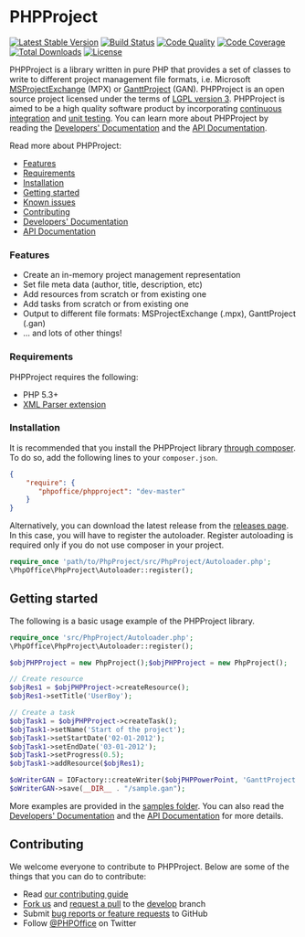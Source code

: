 # PHPProject

[![Latest Stable Version](https://poser.pugx.org/phpoffice/phpproject/v/stable.png)](https://packagist.org/packages/phpoffice/phpproject)
[![Build Status](https://travis-ci.org/PHPOffice/PHPProject.svg?branch=master)](https://travis-ci.org/PHPOffice/PHPProject)
[![Code Quality](https://scrutinizer-ci.com/g/PHPOffice/PHPProject/badges/quality-score.png?s=b5997ce59ac2816b4514f3a38de9900f6d492c1d)](https://scrutinizer-ci.com/g/PHPOffice/PHPProject/)
[![Code Coverage](https://scrutinizer-ci.com/g/PHPOffice/PHPProject/badges/coverage.png?s=742a98745725c562955440edc8d2c39d7ff5ae25)](https://scrutinizer-ci.com/g/PHPOffice/PHPProject/)
[![Total Downloads](https://poser.pugx.org/phpoffice/phpproject/downloads.png)](https://packagist.org/packages/phpoffice/phpproject)
[![License](https://poser.pugx.org/phpoffice/phpproject/license.png)](https://packagist.org/packages/phpoffice/phpproject)


PHPProject is a library written in pure PHP that provides a set of classes to write to different project management file formats, i.e. Microsoft [MSProjectExchange](http://support.microsoft.com/kb/270139) (MPX) or [GanttProject](http://www.ganttproject.biz) (GAN). 
PHPProject is an open source project licensed under the terms of [LGPL version 3](https://github.com/PHPOffice/PHPProject/blob/develop/COPYING.LESSER). PHPProject is aimed to be a high quality software product by incorporating [continuous integration](https://travis-ci.org/PHPOffice/PHPProject) and [unit testing](http://phpoffice.github.io/PHPProject/coverage/develop/). You can learn more about PHPProject by reading the [Developers' Documentation](http://phpproject.readthedocs.org/) and the [API Documentation](http://phpoffice.github.io/PHPProject/docs/develop/).

Read more about PHPProject:

- [Features](#features)
- [Requirements](#requirements)
- [Installation](#installation)
- [Getting started](#getting-started)
- [Known issues](#known-issues)
- [Contributing](#contributing)
- [Developers' Documentation](http://phpproject.readthedocs.org/)
- [API Documentation](http://phpoffice.github.io/PHPProject/docs/master/)

### Features

- Create an in-memory project management representation
- Set file meta data (author, title, description, etc)
- Add resources from scratch or from existing one
- Add tasks from scratch or from existing one
- Output to different file formats: MSProjectExchange (.mpx), GanttProject (.gan)
- ... and lots of other things!

### Requirements

PHPProject requires the following:

- PHP 5.3+
- [XML Parser extension](http://www.php.net/manual/en/xml.installation.php)

### Installation

It is recommended that you install the PHPProject library [through composer](http://getcomposer.org/). To do so, add
the following lines to your ``composer.json``.

```json
{
    "require": {
       "phpoffice/phpproject": "dev-master"
    }
}
```

Alternatively, you can download the latest release from the [releases page](https://github.com/PHPOffice/PHPProject/releases).
In this case, you will have to register the autoloader. Register autoloading is required only if you do not use composer in your project.

```php
require_once 'path/to/PhpProject/src/PhpProject/Autoloader.php';
\PhpOffice\PhpProject\Autoloader::register();
```

## Getting started

The following is a basic usage example of the PHPProject library.

```php
require_once 'src/PhpProject/Autoloader.php';
\PhpOffice\PhpProject\Autoloader::register();

$objPHPProject = new PhpProject();$objPHPProject = new PhpProject();

// Create resource
$objRes1 = $objPHPProject->createResource();
$objRes1->setTitle('UserBoy');

// Create a task
$objTask1 = $objPHPProject->createTask();
$objTask1->setName('Start of the project');
$objTask1->setStartDate('02-01-2012');
$objTask1->setEndDate('03-01-2012');
$objTask1->setProgress(0.5);
$objTask1->addResource($objRes1);

$oWriterGAN = IOFactory::createWriter($objPHPPowerPoint, 'GanttProject');
$oWriterGAN->save(__DIR__ . "/sample.gan");
```

More examples are provided in the [samples folder](samples/). You can also read the [Developers' Documentation](http://phpproject.readthedocs.org/) and the [API Documentation](http://phpoffice.github.io/PHPProject/docs/master/) for more details.


## Contributing

We welcome everyone to contribute to PHPProject. Below are some of the things that you can do to contribute:

- Read [our contributing guide](https://github.com/PHPOffice/PHPProject/blob/master/CONTRIBUTING.md)
- [Fork us](https://github.com/PHPOffice/PHPProject/fork) and [request a pull](https://github.com/PHPOffice/PHPProject/pulls) to the [develop](https://github.com/PHPOffice/PHPProject/tree/develop) branch
- Submit [bug reports or feature requests](https://github.com/PHPOffice/PHPProject/issues) to GitHub
- Follow [@PHPOffice](https://twitter.com/PHPOffice) on Twitter
